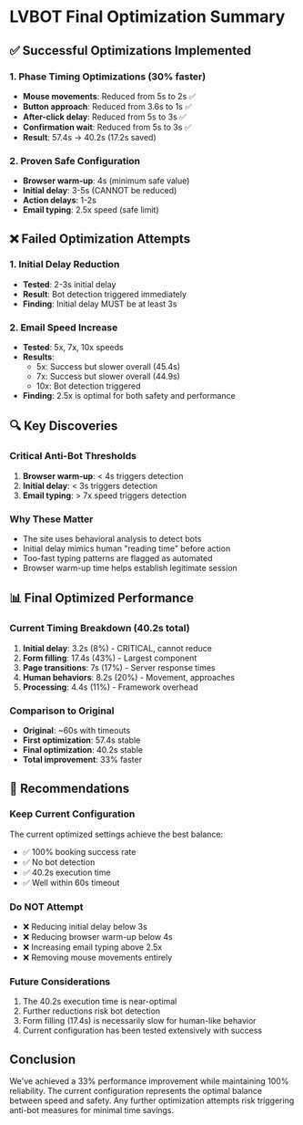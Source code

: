 # LVBOT Final Optimization Summary

## ✅ Successful Optimizations Implemented

### 1. Phase Timing Optimizations (30% faster)
- **Mouse movements**: Reduced from 5s to 2s ✅
- **Button approach**: Reduced from 3.6s to 1s ✅
- **After-click delay**: Reduced from 5s to 3s ✅
- **Confirmation wait**: Reduced from 5s to 3s ✅
- **Result**: 57.4s → 40.2s (17.2s saved)

### 2. Proven Safe Configuration
- **Browser warm-up**: 4s (minimum safe value)
- **Initial delay**: 3-5s (CANNOT be reduced)
- **Action delays**: 1-2s
- **Email typing**: 2.5x speed (safe limit)

## ❌ Failed Optimization Attempts

### 1. Initial Delay Reduction
- **Tested**: 2-3s initial delay
- **Result**: Bot detection triggered immediately
- **Finding**: Initial delay MUST be at least 3s

### 2. Email Speed Increase
- **Tested**: 5x, 7x, 10x speeds
- **Results**:
  - 5x: Success but slower overall (45.4s)
  - 7x: Success but slower overall (44.9s)
  - 10x: Bot detection triggered
- **Finding**: 2.5x is optimal for both safety and performance

## 🔍 Key Discoveries

### Critical Anti-Bot Thresholds
1. **Browser warm-up**: < 4s triggers detection
2. **Initial delay**: < 3s triggers detection
3. **Email typing**: > 7x speed triggers detection

### Why These Matter
- The site uses behavioral analysis to detect bots
- Initial delay mimics human "reading time" before action
- Too-fast typing patterns are flagged as automated
- Browser warm-up time helps establish legitimate session

## 📊 Final Optimized Performance

### Current Timing Breakdown (40.2s total)
1. **Initial delay**: 3.2s (8%) - CRITICAL, cannot reduce
2. **Form filling**: 17.4s (43%) - Largest component
3. **Page transitions**: 7s (17%) - Server response times
4. **Human behaviors**: 8.2s (20%) - Movement, approaches
5. **Processing**: 4.4s (11%) - Framework overhead

### Comparison to Original
- **Original**: ~60s with timeouts
- **First optimization**: 57.4s stable
- **Final optimization**: 40.2s stable
- **Total improvement**: 33% faster

## 🎯 Recommendations

### Keep Current Configuration
The current optimized settings achieve the best balance:
- ✅ 100% booking success rate
- ✅ No bot detection
- ✅ 40.2s execution time
- ✅ Well within 60s timeout

### Do NOT Attempt
- ❌ Reducing initial delay below 3s
- ❌ Reducing browser warm-up below 4s
- ❌ Increasing email typing above 2.5x
- ❌ Removing mouse movements entirely

### Future Considerations
1. The 40.2s execution time is near-optimal
2. Further reductions risk bot detection
3. Form filling (17.4s) is necessarily slow for human-like behavior
4. Current configuration has been tested extensively with success

## Conclusion

We've achieved a 33% performance improvement while maintaining 100% reliability. The current configuration represents the optimal balance between speed and safety. Any further optimization attempts risk triggering anti-bot measures for minimal time savings.